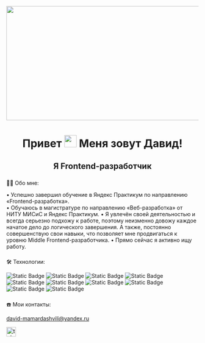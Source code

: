 <br clear="both">

<div align="center">
  <img height="300" width="600" src="https://user-images.githubusercontent.com/74038190/225813708-98b745f2-7d22-48cf-9150-083f1b00d6c9.gif"  />
</div>

###

<h1 align="center">Привет
  <img src="https://github.com/blackcater/blackcater/raw/main/images/Hi.gif" height="32"/>
  Меня зовут Давид!</a> 
</h1>
<h2 align="center">Я Frontend-разработчик</h2>

###

👩‍💻 Обо мне:

• Успешно завершил обучение в Яндекс Практикум по направлению «Frontend-разработка».  
• Обучаюсь в магистратуре по направлению «Веб-разработка» от НИТУ МИСиС и Яндекс Практикум. 
• Я увлечён своей деятельностью и всегда серьезно подхожу к работе, поэтому неизменно довожу каждое начатое дело до логического завершения. А также, постоянно совершенствую свои навыки, что позволяет мне продвигаться к уровню Middle Frontend-разработчика. 
• Прямо сейчас я активно ищу работу. 

###

🛠 Технологии:  

<img alt="Static Badge" src="https://img.shields.io/badge/html-white?style=for-the-badge"> <img alt="Static Badge" src="https://img.shields.io/badge/css-white?style=for-the-badge"> <img alt="Static Badge" src="https://img.shields.io/badge/javascript-white?style=for-the-badge"> <img alt="Static Badge" src="https://img.shields.io/badge/typescript-white?style=for-the-badge"> <img alt="Static Badge" src="https://img.shields.io/badge/react-white?style=for-the-badge"> <img alt="Static Badge" src="https://img.shields.io/badge/webpack-white?style=for-the-badge"> <img alt="Static Badge" src="https://img.shields.io/badge/babel-white?style=for-the-badge"> <img alt="Static Badge" src="https://img.shields.io/badge/eslint-white?style=for-the-badge"> <img alt="Static Badge" src="https://img.shields.io/badge/figma-white?style=for-the-badge"> <img alt="Static Badge" src="https://img.shields.io/badge/git-white?style=for-the-badge">

###

☎️ Мои контакты:  

david-mamardashvili@yandex.ru

<a href="https://t.me/Davchikm" target="_blank">
<img src="https://img.shields.io/static/v1?message=Telegram&logo=telegram&label=&color=2CA5E0&logoColor=white&labelColor=&style=for-the-badge" height="25" alt="telegram logo"/>
</a>
